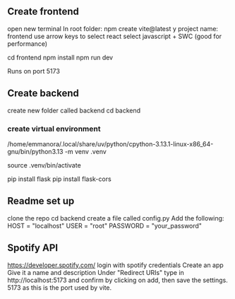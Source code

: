 
## Create frontend

open new terminal
In root folder: 
npm create vite@latest
y
project name: frontend
use arrow keys to select react
select javascript + SWC (good for performance)

cd frontend
npm install
npm run dev

Runs on port 5173

## Create backend

create new folder called backend
cd backend

### create virtual environment

/home/emmanora/.local/share/uv/python/cpython-3.13.1-linux-x86_64-gnu/bin/python3.13 -m venv .venv

source .venv/bin/activate

pip install flask
pip install flask-cors

## Readme set up

clone the repo
cd backend
create a file called config.py
Add the following:
HOST = "localhost"
USER = "root"
PASSWORD = "your_password"


## Spotify API


https://developer.spotify.com/
login with spotify credentials
Create an app
Give it a name and description
Under "Redirect URIs" type in http://localhost:5173 and confirm by clicking on add, then save the settings.
5173 as this is the port used by vite.

